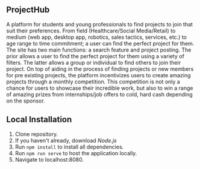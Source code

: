 ## ProjectHub
A platform for students and young professionals to find projects to join that suit their preferences. From field (Healthcare/Social Media/Retail) to medium (web app, desktop app, robotics, sales tactics, services, etc.) to age range to time commitment; a user can find the perfect project for them. The site has two main functions: a search feature and project posting. The prior allows a user to find the perfect project for them using a variety of filters. The latter allows a group or individual to find others to join their project. On top of aiding in the process of finding projects or new members for pre existing projects, the platform incentivizes users to create amazing projects through a monthly competition. This competition is not only a chance for users to showcase their incredible work, but also to win a range of amazing prizes from internships/job offers to cold, hard cash depending on the sponsor.

## Local Installation
1. Clone repository.
2. If you haven't already, download *Node.js*
3. Run `npm install` to install all dependencies.
4. Run `npm run serve` to host the application locally.
5. Navigate to localhost:8080.